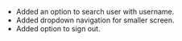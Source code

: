 - Added an option to search user with username.
- Added dropdown navigation for smaller screen.
- Added option to sign out.